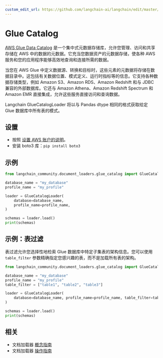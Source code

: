 ```yaml
---
custom_edit_url: https://github.com/langchain-ai/langchain/edit/master/docs/docs/integrations/document_loaders/glue_catalog.ipynb
---
```


# Glue Catalog

[AWS Glue Data Catalog](https://docs.aws.amazon.com/en_en/glue/latest/dg/catalog-and-crawler.html) 是一个集中式元数据存储库，允许您管理、访问和共享存储在 AWS 中的数据的元数据。它充当您数据资产的元数据存储，使各种 AWS 服务和您的应用程序能够高效地查询和连接所需的数据。

当您在 AWS Glue 中定义数据源、转换和目标时，这些元素的元数据将存储在数据目录中。这包括有关数据位置、模式定义、运行时指标等的信息。它支持各种数据存储类型，例如 Amazon S3、Amazon RDS、Amazon Redshift 和与 JDBC 兼容的外部数据库。它还与 Amazon Athena、Amazon Redshift Spectrum 和 Amazon EMR 直接集成，允许这些服务直接访问和查询数据。

Langchain GlueCatalogLoader 将以与 Pandas dtype 相同的格式获取给定 Glue 数据库中所有表的模式。

## 设置

- 按照 [设置 AWS 账户的说明](https://docs.aws.amazon.com/athena/latest/ug/setting-up.html)。
- 安装 boto3 库：`pip install boto3`

## 示例


```python
from langchain_community.document_loaders.glue_catalog import GlueCatalogLoader
```


```python
database_name = "my_database"
profile_name = "my_profile"

loader = GlueCatalogLoader(
    database=database_name,
    profile_name=profile_name,
)

schemas = loader.load()
print(schemas)
```

## 示例：表过滤

表过滤允许您选择性地检索 Glue 数据库中特定子集表的架构信息。您可以使用 `table_filter` 参数精确指定您感兴趣的表，而不是加载所有表的架构。

```python
from langchain_community.document_loaders.glue_catalog import GlueCatalogLoader
```

```python
database_name = "my_database"
profile_name = "my_profile"
table_filter = ["table1", "table2", "table3"]

loader = GlueCatalogLoader(
    database=database_name, profile_name=profile_name, table_filter=table_filter
)

schemas = loader.load()
print(schemas)
```

## 相关

- 文档加载器 [概念指南](/docs/concepts/#document-loaders)
- 文档加载器 [操作指南](/docs/how_to/#document-loaders)